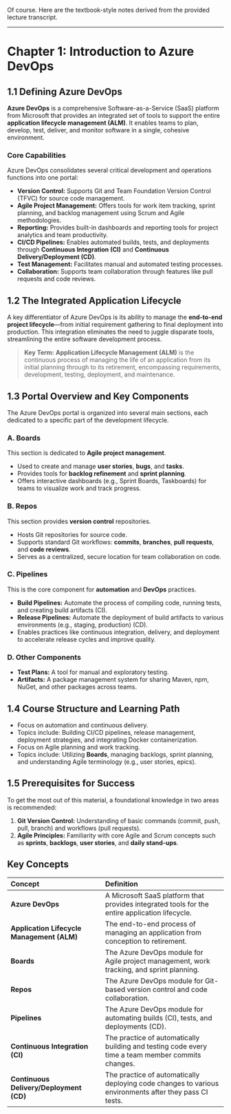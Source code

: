 Of course. Here are the textbook-style notes derived from the provided lecture transcript.

***

# **Chapter 1: Introduction to Azure DevOps**

## **1.1 Defining Azure DevOps**

**Azure DevOps** is a comprehensive Software-as-a-Service (SaaS) platform from Microsoft that provides an integrated set of tools to support the entire **application lifecycle management (ALM)**. It enables teams to plan, develop, test, deliver, and monitor software in a single, cohesive environment.

### **Core Capabilities**
Azure DevOps consolidates several critical development and operations functions into one portal:
*   **Version Control:** Supports Git and Team Foundation Version Control (TFVC) for source code management.
*   **Agile Project Management:** Offers tools for work item tracking, sprint planning, and backlog management using Scrum and Agile methodologies.
*   **Reporting:** Provides built-in dashboards and reporting tools for project analytics and team productivity.
*   **CI/CD Pipelines:** Enables automated builds, tests, and deployments through **Continuous Integration (CI)** and **Continuous Delivery/Deployment (CD)**.
*   **Test Management:** Facilitates manual and automated testing processes.
*   **Collaboration:** Supports team collaboration through features like pull requests and code reviews.

## **1.2 The Integrated Application Lifecycle**

A key differentiator of Azure DevOps is its ability to manage the **end-to-end project lifecycle**—from initial requirement gathering to final deployment into production. This integration eliminates the need to juggle disparate tools, streamlining the entire software development process.

> **Key Term:** **Application Lifecycle Management (ALM)** is the continuous process of managing the life of an application from its initial planning through to its retirement, encompassing requirements, development, testing, deployment, and maintenance.

## **1.3 Portal Overview and Key Components**

The Azure DevOps portal is organized into several main sections, each dedicated to a specific part of the development lifecycle.

### **A. Boards**
This section is dedicated to **Agile project management**.
*   Used to create and manage **user stories**, **bugs**, and **tasks**.
*   Provides tools for **backlog refinement** and **sprint planning**.
*   Offers interactive dashboards (e.g., Sprint Boards, Taskboards) for teams to visualize work and track progress.

### **B. Repos**
This section provides **version control** repositories.
*   Hosts Git repositories for source code.
*   Supports standard Git workflows: **commits**, **branches**, **pull requests**, and **code reviews**.
*   Serves as a centralized, secure location for team collaboration on code.

### **C. Pipelines**
This is the core component for **automation** and **DevOps** practices.
*   **Build Pipelines:** Automate the process of compiling code, running tests, and creating build artifacts (CI).
*   **Release Pipelines:** Automate the deployment of build artifacts to various environments (e.g., staging, production) (CD).
*   Enables practices like continuous integration, delivery, and deployment to accelerate release cycles and improve quality.

### **D. Other Components**
*   **Test Plans:** A tool for manual and exploratory testing.
*   **Artifacts:** A package management system for sharing Maven, npm, NuGet, and other packages across teams.

## **1.4 Course Structure and Learning Path**

*   Focus on automation and continuous delivery.
*   Topics include: Building CI/CD pipelines, release management, deployment strategies, and integrating Docker containerization.
*   Focus on Agile planning and work tracking.
*   Topics include: Utilizing **Boards**, managing backlogs, sprint planning, and understanding Agile terminology (e.g., user stories, epics).

## **1.5 Prerequisites for Success**

To get the most out of this material, a foundational knowledge in two areas is recommended:
1.  **Git Version Control:** Understanding of basic commands (commit, push, pull, branch) and workflows (pull requests).
2.  **Agile Principles:** Familiarity with core Agile and Scrum concepts such as **sprints**, **backlogs**, **user stories**, and **daily stand-ups**.

## **Key Concepts**

| Concept | Definition |
| :--- | :--- |
| **Azure DevOps** | A Microsoft SaaS platform that provides integrated tools for the entire application lifecycle. |
| **Application Lifecycle Management (ALM)** | The end-to-end process of managing an application from conception to retirement. |
| **Boards** | The Azure DevOps module for Agile project management, work tracking, and sprint planning. |
| **Repos** | The Azure DevOps module for Git-based version control and code collaboration. |
| **Pipelines** | The Azure DevOps module for automating builds (CI), tests, and deployments (CD). |
| **Continuous Integration (CI)** | The practice of automatically building and testing code every time a team member commits changes. |
| **Continuous Delivery/Deployment (CD)** | The practice of automatically deploying code changes to various environments after they pass CI tests. |
